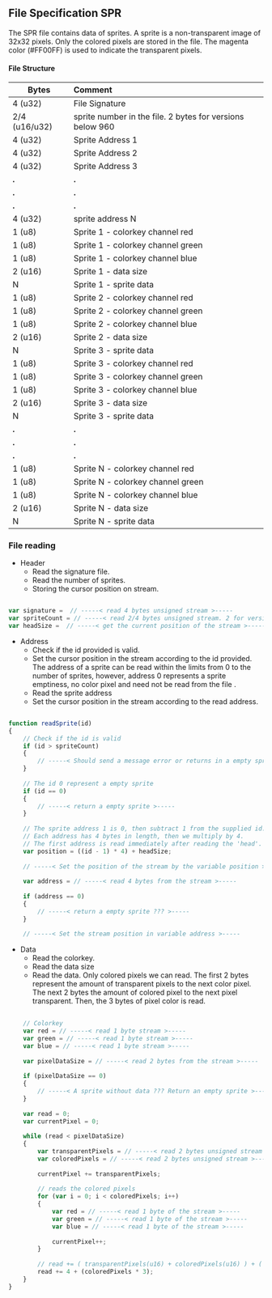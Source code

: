 File Specification SPR
---

The SPR file contains data of sprites. A sprite is a non-transparent image of 32x32 pixels.
Only the colored pixels are stored in the file. The magenta color (#FF00FF) is used to indicate the transparent pixels.

#### File Structure

| Bytes        | Comment                                                                     |
|--------------|:----------------------------------------------------------------------------|
| 4 (u32)      | File Signature                                                              |
| 2/4 (u16/u32)| sprite number in the file. 2 bytes for versions below 960                   |
| 4 (u32)      | Sprite Address 1                                                            |
| 4 (u32)      | Sprite Address 2                                                            |
| 4 (u32)      | Sprite Address 3                                                            |
| <b>.</b>     | <b>.</b>                                                                    |
| <b>.</b>     | <b>.</b>                                                                    |
| <b>.</b>     | <b>.</b>                                                                    |
| 4 (u32)      | sprite address N                                                            |
| 1 (u8)       | Sprite 1 - colorkey channel red                                             |
| 1 (u8)       | Sprite 1 - colorkey channel green                                           |
| 1 (u8)       | Sprite 1 - colorkey channel blue                                            |
| 2 (u16)      | Sprite 1 - data size                                                        |
| N            | Sprite 1 - sprite data                                                      |
| 1 (u8)       | Sprite 2 - colorkey channel red                                             |
| 1 (u8)       | Sprite 2 - colorkey channel green                                           |
| 1 (u8)       | Sprite 2 - colorkey channel blue                                            |
| 2 (u16)      | Sprite 2 - data size                                                        |
| N            | Sprite 3 - sprite data                                                      |
| 1 (u8)       | Sprite 3 - colorkey channel red                                             |
| 1 (u8)       | Sprite 3 - colorkey channel green                                           |
| 1 (u8)       | Sprite 3 - colorkey channel blue                                            |
| 2 (u16)      | Sprite 3 - data size                                                        |
| N            | Sprite 3 - sprite data                                                      |
| <b>.</b>     | <b>.</b>                                                                    |
| <b>.</b>     | <b>.</b>                                                                    |
| <b>.</b>     | <b>.</b>                                                                    |
| 1 (u8)       | Sprite N - colorkey channel red                                             |
| 1 (u8)       | Sprite N - colorkey channel green                                           |
| 1 (u8)       | Sprite N - colorkey channel blue                                            |
| 2 (u16)      | Sprite N - data size                                                        |
| N            | Sprite N - sprite data                                                      |

### File reading

- Header
    - Read the signature file.
    - Read the number of sprites.
    - Storing the cursor position on stream.

```JavaScript

var signature =  // -----< read 4 bytes unsigned stream >-----
var spriteCount = // -----< read 2/4 bytes unsigned stream. 2 for versions < 960 , or 4 bytes to 960 or higher >-----
var headSize =  // -----< get the current position of the stream >-----

```

- Address
    - Check if the id provided is valid.
    - Set the cursor position in the stream according to the id provided. The address of a sprite can be read within the limits from 0 to the number of sprites, however, address 0 represents a sprite emptiness, no color pixel and need not be read from the file .
    - Read the sprite address
    - Set the cursor position in the stream according to the read address.

```JavaScript

function readSprite(id)
{
    // Check if the id is valid
    if (id > spriteCount)
    {
        // -----< Should send a message error or returns in a empty sprite >-----
    }
    
    // The id 0 represent a empty sprite
    if (id == 0)
    {
        // -----< return a empty sprite >-----
    }
    
    // The sprite address 1 is 0, then subtract 1 from the supplied id.
    // Each address has 4 bytes in length, then we multiply by 4.
    // The first address is read immediately after reading the 'head'.
    var position = ((id - 1) * 4) + headSize;
    
    // -----< Set the position of the stream by the variable position >-----
    
    var address = // -----< read 4 bytes from the stream >-----
    
    if (address == 0)
    {
        // -----< return a empty sprite ??? >-----
    }
    
    // -----< Set the stream position in variable address >-----

```

- Data
    - Read the colorkey.
    - Read the data size
    - Read the data. Only colored pixels we can read. The first 2 bytes represent the amount of
      transparent pixels to the next color pixel. The next 2 bytes the amount of
      colored pixel to the next pixel transparent. Then, the 3 bytes of pixel color is read.

```JavaScript
    
    // Colorkey
    var red = // -----< read 1 byte stream >-----
    var green = // -----< read 1 byte stream >-----
    var blue = // -----< read 1 byte stream >-----
    
    var pixelDataSize = // -----< read 2 bytes from the stream >-----
    
    if (pixelDataSize == 0)
    {
        // -----< A sprite without data ??? Return an empty sprite >-----
    }
    
    var read = 0;
    var currentPixel = 0;
    
    while (read < pixelDataSize)
    {
        var transparentPixels = // -----< read 2 bytes unsigned stream >-----
        var coloredPixels = // -----< read 2 bytes unsigned stream >-----
         
        currentPixel += transparentPixels;
        
        // reads the colored pixels
        for (var i = 0; i < coloredPixels; i++)
        {
            var red = // -----< read 1 byte of the stream >-----
            var green = // -----< read 1 byte of the stream >-----
            var blue = // -----< read 1 byte of the stream >-----
            
            currentPixel++;
        }
        
        // read += ( transparentPixels(u16) + coloredPixels(u16) ) + ( coloredPixels * ( red(u8) + green(u8) + blue(u8) ) )
        read += 4 + (coloredPixels * 3);
    }
}

```
